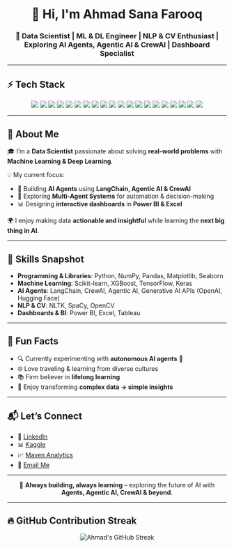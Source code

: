 <h1 align="center">👋 Hi, I'm Ahmad Sana Farooq</h1>

<h3 align="center">🚀 Data Scientist | ML & DL Engineer | NLP & CV Enthusiast | Exploring AI Agents, Agentic AI & CrewAI | Dashboard Specialist</h3>

---

## ⚡ Tech Stack

<p align="center">
  <!-- Languages & Core -->
  <img src="https://img.shields.io/badge/Python-3776AB?style=for-the-badge&logo=python&logoColor=white"/>
  <img src="https://img.shields.io/badge/Numpy-013243?style=for-the-badge&logo=numpy&logoColor=white"/>
  <img src="https://img.shields.io/badge/Pandas-150458?style=for-the-badge&logo=pandas&logoColor=white"/>
  
  <!-- ML & DL -->
  <img src="https://img.shields.io/badge/TensorFlow-FF6F00?style=for-the-badge&logo=tensorflow&logoColor=white"/>
  <img src="https://img.shields.io/badge/Keras-D00000?style=for-the-badge&logo=keras&logoColor=white"/>
  <img src="https://img.shields.io/badge/Scikit--Learn-F7931E?style=for-the-badge&logo=scikit-learn&logoColor=white"/>
  <img src="https://img.shields.io/badge/XGBoost-FF6600?style=for-the-badge&logo=xgboost&logoColor=white"/>
  
  <!-- AI Agents -->
  <img src="https://img.shields.io/badge/LangChain-2E3440?style=for-the-badge&logo=chainlink&logoColor=white"/>
  <img src="https://img.shields.io/badge/Agentic_AI-1E90FF?style=for-the-badge&logo=brains&logoColor=white"/>
  <img src="https://img.shields.io/badge/CrewAI-FF4500?style=for-the-badge&logo=rocket&logoColor=white"/>
  <img src="https://img.shields.io/badge/Generative_AI-6A0DAD?style=for-the-badge&logo=openai&logoColor=white"/>
  
  <!-- NLP & CV -->
  <img src="https://img.shields.io/badge/NLTK-154F8B?style=for-the-badge&logo=python&logoColor=white"/>
  <img src="https://img.shields.io/badge/SpaCy-09A3D5?style=for-the-badge&logo=python&logoColor=white"/>
  <img src="https://img.shields.io/badge/OpenCV-5C3EE8?style=for-the-badge&logo=opencv&logoColor=white"/>
  
  <!-- Visualization -->
  <img src="https://img.shields.io/badge/Matplotlib-0C4B33?style=for-the-badge&logo=plotly&logoColor=white"/>
  <img src="https://img.shields.io/badge/Seaborn-2E8B57?style=for-the-badge&logoColor=white"/>
  <img src="https://img.shields.io/badge/Plotly-3F4F75?style=for-the-badge&logo=plotly&logoColor=white"/>
  
  <!-- BI Tools -->
  <img src="https://img.shields.io/badge/PowerBI-F2C811?style=for-the-badge&logo=powerbi&logoColor=black"/>
  <img src="https://img.shields.io/badge/Excel-217346?style=for-the-badge&logo=microsoft-excel&logoColor=white"/>
  <img src="https://img.shields.io/badge/Tableau-E97627?style=for-the-badge&logo=tableau&logoColor=white"/>
</p>

---

## 🚀 About Me  

🎓 I’m a **Data Scientist** passionate about solving **real-world problems** with **Machine Learning & Deep Learning**.  

💡 My current focus:  
- 🧠 Building **AI Agents** using **LangChain, Agentic AI & CrewAI**  
- 🤖 Exploring **Multi-Agent Systems** for automation & decision-making  
- 📊 Designing **interactive dashboards** in **Power BI & Excel**  

🌍 I enjoy making data **actionable and insightful** while learning the **next big thing in AI**.  

---

## 🧠 Skills Snapshot  

- **Programming & Libraries**: Python, NumPy, Pandas, Matplotlib, Seaborn  
- **Machine Learning**: Scikit-learn, XGBoost, TensorFlow, Keras  
- **AI Agents**: LangChain, CrewAI, Agentic AI, Generative AI APIs (OpenAI, Hugging Face)  
- **NLP & CV**: NLTK, SpaCy, OpenCV  
- **Dashboards & BI**: Power BI, Excel, Tableau  

---

## 🌟 Fun Facts  

- 🔍 Currently experimenting with **autonomous AI agents** 🤖  
- 🌐 Love traveling & learning from diverse cultures  
- 📚 Firm believer in **lifelong learning**  
- 🎨 Enjoy transforming **complex data → simple insights**  

---

## 📬 Let’s Connect  

- 🔗 [LinkedIn](https://www.linkedin.com/in/ahmad-sana-farooq/)  
- 📊 [Kaggle](https://www.kaggle.com/ahmadsanafarooq)  
- 📈 [Maven Analytics](https://mavenanalytics.io/profile/083183a0-50d1-705f-485e-648bba64f2ed)  
- 📧 [Email Me](mailto:ahmadsanafarooq@gmail.com)  

---

<p align="center">
  🚀 <b>Always building, always learning</b> – exploring the future of AI with <b>Agents, Agentic AI, CrewAI & beyond</b>.
</p>

---

## 🔥 GitHub Contribution Streak  

<p align="center">
  <img src="https://github-readme-streak-stats.herokuapp.com?user=ahmadsanafarooq&theme=radical&hide_border=true" alt="Ahmad's GitHub Streak"/>
</p>
